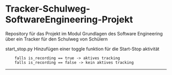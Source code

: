 # Tracker-Schulweg-SoftwareEngineering-Projekt
Repository für das Projekt im Modul Grundlagen des Software Engineering über ein Tracker für den Schulweg von Schülern


start_stop.py
    Hinzufügen einer toggle funktion für die Start-Stop aktivität

        falls is_recording == true -> aktives tracking
        falls is_recording == false -> kein aktives tracking

--------------------------------------------------------------------------------------------------------------------------------------------------------------------------------------------------------------
